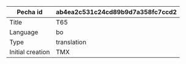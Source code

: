 |Pecha id | ab4ea2c531c24cd89b9d7a358fc7ccd2
| --- | --- 
|Title | T65 
|Language | bo
|Type | translation
|Initial creation | TMX
